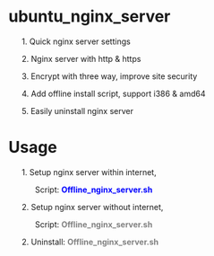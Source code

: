 # ubuntu_nginx_server
<ul>1. Quick nginx server settings</ul>
<ul>2. Nginx server with http & https</ul>
<ul>3. Encrypt with three way, improve site security</ul>
<ul>4. Add offline install script, support i386 & amd64</ul>
<ul>5. Easily uninstall nginx server</ul>

# Usage
<ul>1. Setup nginx server within internet, 
  <br><ol>Script: <b><font color="blue">Offline_nginx_server.sh</font></b></ol></ul>
<ul>2. Setup nginx server without internet,
  <br><ol>Script: <b><font color="gray">Offline_nginx_server.sh</font></b></ol></ul>
<ul>2. Uninstall: <b><font color="gray">Offline_nginx_server.sh</font></b></ul>
